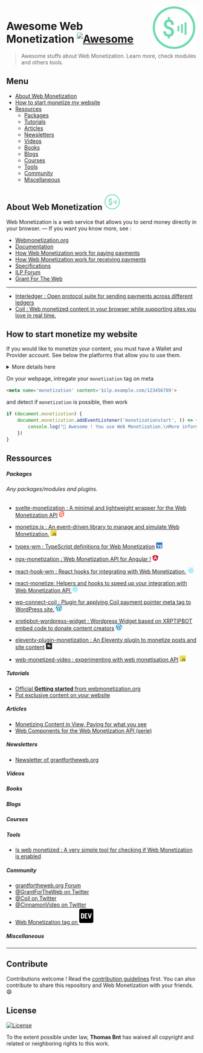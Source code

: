 <img src="assets/wm_icon_animated.svg" alt="Logo Web Monetization" align="right" width="120px" />

# Awesome Web Monetization [![Awesome](https://awesome.re/badge-flat2.svg)](https://awesome.re)


> Awesome stuffs about Web Monetization. Learn more, check modules and others tools.


## Menu

- [About Web Monetization](#About-Web-Monetization)
- [How to start monetize my website](#How-to-start-monetize-my-website)
- [Resources](#Ressources)
    - [Packages](#Packages)
    - [Tutorials](#Tutorials)
    - [Articles](#Articles)
    - [Newsletters](#Newsletters)
    - [Videos](#Videos)
    - [Books](#Books)
    - [Blogs](#Blogs)
    - [Courses](#Courses)
    - [Tools](#Tools)
    - [Community](#Community)
    - [Miscellaneous](#Miscellaneous)



## About Web Monetization ![](assets/small_icons/webmonetization.svg)

Web Monetization is a web service that allows you to send money directly in your browser. — If you want you know more, see :

- [Webmonetization.org](https://webmonetization.org/) 
- [Documentation](https://webmonetization.org/docs/getting-started.html)
- [How Web Monetization work for paying payments](https://webmonetization.org/docs/sending)
- [How Web Monetization work for receiving payments](https://webmonetization.org/docs/receiving)
- [Specifications](https://webmonetization.org/specification.html)
- [ILP Forum](https://forum.interledger.org/)
- [Grant For The Web](https://www.grantfortheweb.org/)
___
- [Interledger : Open protocol suite for sending payments across different ledgers](https://interledger.org/)
- [Coil : Web monetized content in your browser while supporting sites you love in real time.](https://coil.com)

## How to start monetize my website

If you would like to monetize your content, you must have a Wallet and Provider account. See below the platforms that allow you to use them.


<details><summary>More details here</summary>
<p>

| **Wallets** |  |  |  |  |
|:-----------:|:----------------------------------------------------------:|:------------------------------------------------------------:|:------------------------------------------------------------------:|:---------------------------------------------------------------------------------------------:|
| Name | [![Uphold](https://webmonetization.org/img/uphold_logo.svg)](https://uphold.com) | [![GateHub](https://webmonetization.org/img/gatehub_logo.svg)](https://gatehub.net) | [![Stronghold](https://webmonetization.org/img/stronghold_logo.svg)](https://stronghold.co/real-time-payments#coil) | [New Wallet ?<br>Create a issue !](https://github.com/thomasbnt/awesome-web-monetization/issues/new?assignees=thomasbnt&labels=Wallet%2C+%E2%86%94+WM+repository&template=new-wallet.md&title=%5BWa%5D) |
| Fees | None | SEPA: 1.00 EUR < 50,000 EUR<br>Wire: $15 min ($150 max) | $3 withdrawal fee |  |

If you are use already XRP Tipbot, [check here to migrate on Uphold](https://webmonetization.org/docs/xrptipbot).


| **Payments** |  |
|--------------|----------------------------------------------------------------------------|
| Name | [![Coil](https://webmonetization.org/img/coil_logo.svg)](https://coil.com) |
</p>
</details>



On your webpage, intregate your `monetization` tag on meta
```html
<meta name='monetization' content='$ilp.example.com/123456789'>
```
and detect if `monetization` is possible, then work 

```js
if (document.monetization) {
    document.monetization.addEventListener('monetizationstart', () => {
        console.log("🎉 Awesome ! You use Web Monetization.\nMore information https://webmonetization.org")
    })
}
```
## Ressources
##### Packages 

###### *Any packages/modules and plugins.*

* [svelte-monetization : A minimal and lightweight wrapper for the Web Monetization API](https://github.com/sorxrob/svelte-monetization) ![](assets/small_icons/svelte.png)
* [monetize.js : An event-driven library to manage and simulate Web Monetization.](https://github.com/sunchayn/monetize.js) ![](assets/small_icons/javascript.png)
* [types-wm : TypeScript definitions for Web Monetization](https://github.com/dacioromero/types-wm) ![](assets/small_icons/typescript.png)
* [ngx-monetization : Web Monetization API for Angular !](https://github.com/CDDelta/ngx-monetization) ![](assets/small_icons/angular.png)
* [react-hook-wm : React hooks for integrating with Web Monetization.](https://github.com/dacioromero/react-hook-wm) ![](assets/small_icons/react.png)
* [react-monetize: Helpers and hooks to speed up your integration with Web Monetization API ](https://github.com/guidovizoso/react-monetize) ![](assets/small_icons/react.png)
* [wp-connect-coil : Plugin for applying Coil payment pointer meta tag to WordPress site.](https://wordpress.org/plugins/wp-connect-coil/) ![](assets/small_icons/wordpress.png)
* [xrptipbot-wordpress-widget : Wordpress Widget based on XRPTIPBOT embed code to donate content creators](https://wordpress.org/plugins/widget-xrptipbot/) ![](assets/small_icons/wordpress.png)
* [eleventy-plugin-monetization : An Eleventy plugin to monetize posts and site content](https://github.com/DanCanetti/eleventy-plugin-monetization) ![](assets/small_icons/11ty.png)

* [web-monetized-video : experimenting with web monetisation API](https://github.com/Jasmin2895/web-monetized-video) ![](assets/small_icons/javascript.png)

##### Tutorials 

* [Official **Getting started** from webmonetization.org](https://webmonetization.org/docs/getting-started)
* [Put exclusive content on your website](https://webmonetization.org/docs/exclusive-content)

##### Articles

* [Monetizing Content in View, Paying for what you see](https://dev.to/godwinagedah/monetizing-content-in-view-paying-for-what-you-see-462a)
* [Web Components for the Web Monetization API (serie)](https://dev.to/philnash/web-components-for-the-web-monetization-api-4ed9)

##### Newsletters

* [Newsletter of grantfortheweb.org](https://www.grantfortheweb.org/signup)

##### Videos
##### Books
##### Blogs
##### Courses
##### Tools

* [Is web monetized : A very simple tool for checking if Web Monetization is enabled](https://github.com/jkga/is-web-monetized)

##### Community

* [grantfortheweb.org Forum](https://forum.grantfortheweb.org/)
* [@GrantForTheWeb on Twitter](https://twitter.com/GrantForTheWeb)
* [@Coil on Twitter](https://twitter.com/Coil)
* [@CinnamonVideo on Twitter](https://twitter.com/CinnamonVideo)
* [Web Monetization tag on ![DEV](assets/small_icons/devto.svg)](https://dev.to/t/webmonetization) 

##### Miscellaneous

___
## Contribute

Contributions welcome ! Read the [contribution guidelines](contributing.md) first.
You can also contribute to share this repository and Web Monetization with your friends. 😄

## License

[![License](https://img.shields.io/github/license/thomasbnt/awesome-web-monetization.svg?style=for-the-badge)](https://github.com/thomasbnt/awesome-web-monetization/blob/master/LICENSE)

To the extent possible under law, **Thomas Bnt** has waived all copyright and
related or neighboring rights to this work.

